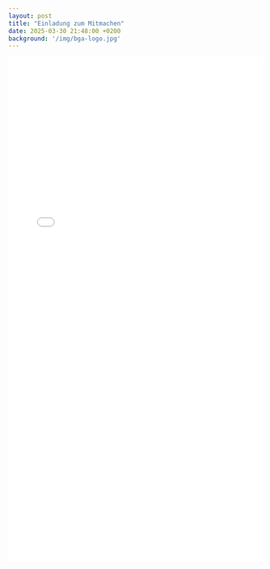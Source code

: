 ```yaml
---
layout: post
title: "Einladung zum Mitmachen"
date: 2025-03-30 21:48:00 +0200
background: '/img/bga-logo.jpg'
---
```


<iframe src="/pdf/BgA_Einladung.pdf" width="100%" height="1000px" style="border: none;">
    <p>Ihr Browser unterstützt keine eingebetteten PDFs. Sie können das PDF <a href="/pdf/BgA_Einladung.pdf">hier herunterladen</a>.</p>
</iframe>
